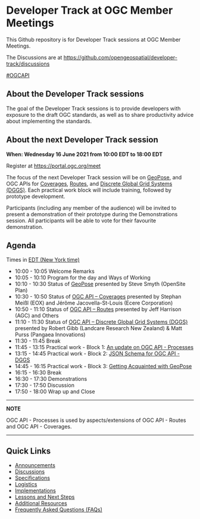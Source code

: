 # Developer Track at OGC Member Meetings


This Github repository is for Developer Track sessions at OGC Member Meetings.

The Discussions are at https://github.com/opengeospatial/developer-track/discussions

[#OGCAPI](https://twitter.com/hashtag/OGCAPI)

About the Developer Track sessions
----------------

The goal of the Developer Track sessions is to provide developers with exposure to the draft OGC standards, as well as to share productivity advice about implementing the standards.

About the next Developer Track session
----------------

**When: Wednesday 16 June 2021 from 10:00 EDT to 18:00 EDT**

Register at https://portal.ogc.org/meet

The focus of the next Developer Track session will be on [GeoPose](https://www.ogc.org/projects/groups/geoposeswg), and OGC APIs for [Coverages](https://github.com/opengeospatial/ogcapi-coverages), [Routes](https://github.com/opengeospatial/ogcapi-routes), and [Discrete Global Grid Systems (DGGS)](https://github.com/opengeospatial/ogcapi-discrete-global-grid-systems). Each practical work block will include training, followed by prototype development.

Participants (including any member of the audience) will be invited to present a demonstration of their prototype during the Demonstrations session. All participants will be able to vote for their favourite demonstration.



Agenda
------

Times in [EDT (New York time)](https://www.timeanddate.com/worldclock/usa/new-york)

* 10:00 - 10:05 Welcome Remarks
* 10:05 - 10:10 Program for the day and Ways of Working
* 10:10 - 10:30 Status of [GeoPose](https://github.com/opengeospatial/GeoPose) presented by Steve Smyth (OpenSite Plan)
* 10:30 - 10:50 Status of [OGC API – Coverages](https://ogcapi.ogc.org/coverages) presented by Stephan Meißl (EOX) and Jérôme Jacovella-St-Louis (Ecere Corporation)
* 10:50 - 11:10 Status of [OGC API – Routes](https://ogcapi.ogc.org/routes) presented by Jeff Harrison (AGC) and Others
* 11:10 - 11:30 Status of [OGC API – Discrete Global Grid Systems (DGGS)](https://ogcapi.ogc.org/dggs/) presented by Robert Gibb (Landcare Research New Zealand) & Matt Purss (Pangaea Innovations)
* 11:30 - 11:45 Break
* 11:45 - 13:15 Practical work - Block 1: [An update on OGC API - Processes](https://github.com/opengeospatial/developer-track/blob/main/abstracts/20210616_Event/AnUpdateOnOGCAPIProcesses.adoc)
* 13:15 - 14:45 Practical work - Block 2: [JSON Schema for OGC API - DGGS](https://github.com/opengeospatial/developer-track/blob/main/abstracts/20210616_Event/JSONSchemaForOGCAPIDGGS.adoc)
* 14:45 - 16:15 Practical work - Block 3: [Getting Acquainted with GeoPose](https://github.com/opengeospatial/developer-track/blob/main/abstracts/20210616_Event/GettingAcquaintedWithGeoPose.adoc)
* 16:15 - 16:30 Break
* 16:30 - 17:30 Demonstrations
* 17:30 - 17:50 Discussion
* 17:50 - 18:00 Wrap up and Close

---
**NOTE**

OGC API - Processes is used by aspects/extensions of OGC API - Routes and OGC API - Coverages.

---


Quick Links
------

* [Announcements](https://github.com/opengeospatial/developer-track/discussions/6)
* [Discussions](https://github.com/opengeospatial/developer-track/discussions)
* [Specifications](./specs.adoc)
* [Logistics](./logistics.adoc)
* [Implementations](./implementations.adoc)
* [Lessons and Next Steps](./lessonsAndNextSteps.adoc)
* [Additional Resources](./additionalResources.adoc)
* [Frequently Asked Questions (FAQs)](./FAQ.adoc)
